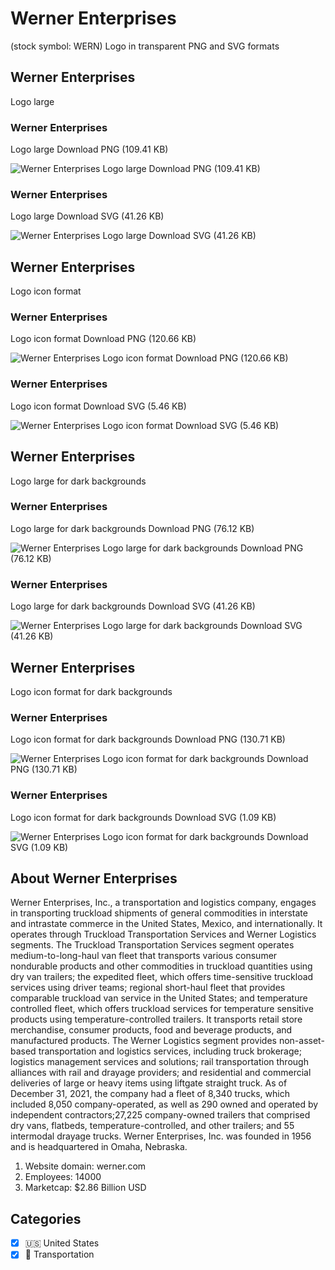 # Werner Enterprises
 (stock symbol: WERN) Logo in transparent PNG and SVG formats

## Werner Enterprises
 Logo large

### Werner Enterprises
 Logo large Download PNG (109.41 KB)

![Werner Enterprises
 Logo large Download PNG (109.41 KB)](/img/orig/WERN_BIG-0ea13240.png)

### Werner Enterprises
 Logo large Download SVG (41.26 KB)

![Werner Enterprises
 Logo large Download SVG (41.26 KB)](/img/orig/WERN_BIG-98647988.svg)

## Werner Enterprises
 Logo icon format

### Werner Enterprises
 Logo icon format Download PNG (120.66 KB)

![Werner Enterprises
 Logo icon format Download PNG (120.66 KB)](/img/orig/WERN-7ff04ee8.png)

### Werner Enterprises
 Logo icon format Download SVG (5.46 KB)

![Werner Enterprises
 Logo icon format Download SVG (5.46 KB)](/img/orig/WERN-c648037f.svg)

## Werner Enterprises
 Logo large for dark backgrounds

### Werner Enterprises
 Logo large for dark backgrounds Download PNG (76.12 KB)

![Werner Enterprises
 Logo large for dark backgrounds Download PNG (76.12 KB)](/img/orig/WERN_BIG.D-b387ac17.png)

### Werner Enterprises
 Logo large for dark backgrounds Download SVG (41.26 KB)

![Werner Enterprises
 Logo large for dark backgrounds Download SVG (41.26 KB)](/img/orig/WERN_BIG.D-72eee132.svg)

## Werner Enterprises
 Logo icon format for dark backgrounds

### Werner Enterprises
 Logo icon format for dark backgrounds Download PNG (130.71 KB)

![Werner Enterprises
 Logo icon format for dark backgrounds Download PNG (130.71 KB)](/img/orig/WERN.D-8c3773e9.png)

### Werner Enterprises
 Logo icon format for dark backgrounds Download SVG (1.09 KB)

![Werner Enterprises
 Logo icon format for dark backgrounds Download SVG (1.09 KB)](/img/orig/WERN.D-62a827d0.svg)

## About Werner Enterprises


Werner Enterprises, Inc., a transportation and logistics company, engages in transporting truckload shipments of general commodities in interstate and intrastate commerce in the United States, Mexico, and internationally. It operates through Truckload Transportation Services and Werner Logistics segments. The Truckload Transportation Services segment operates medium-to-long-haul van fleet that transports various consumer nondurable products and other commodities in truckload quantities using dry van trailers; the expedited fleet, which offers time-sensitive truckload services using driver teams; regional short-haul fleet that provides comparable truckload van service in the United States; and temperature controlled fleet, which offers truckload services for temperature sensitive products using temperature-controlled trailers. It transports retail store merchandise, consumer products, food and beverage products, and manufactured products. The Werner Logistics segment provides non-asset-based transportation and logistics services, including truck brokerage; logistics management services and solutions; rail transportation through alliances with rail and drayage providers; and residential and commercial deliveries of large or heavy items using liftgate straight truck. As of December 31, 2021, the company had a fleet of 8,340 trucks, which included 8,050 company-operated, as well as 290 owned and operated by independent contractors;27,225 company-owned trailers that comprised dry vans, flatbeds, temperature-controlled, and other trailers; and 55 intermodal drayage trucks. Werner Enterprises, Inc. was founded in 1956 and is headquartered in Omaha, Nebraska.

1. Website domain: werner.com
2. Employees: 14000
3. Marketcap: $2.86 Billion USD


## Categories
- [x] 🇺🇸 United States
- [x] 🚚 Transportation
